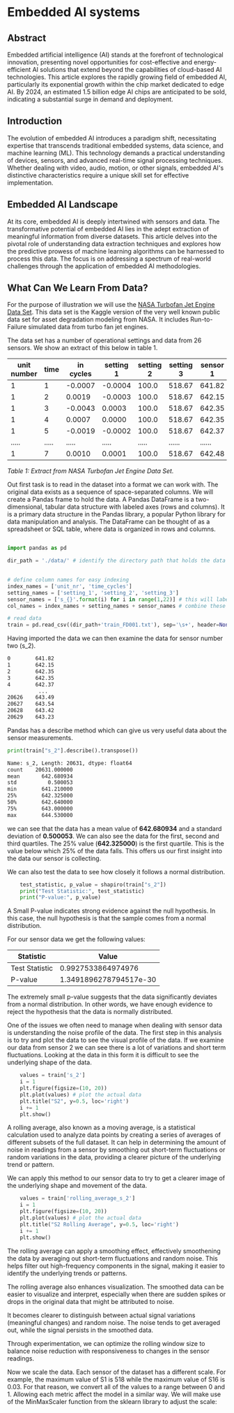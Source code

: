 # Embedded AI systems

## Abstract

Embedded artificial intelligence (AI) stands at the forefront of technological innovation, presenting novel opportunities for cost-effective and energy-efficient AI solutions that extend beyond the capabilities of cloud-based AI technologies. This article explores the rapidly growing field of embedded AI, particularly its exponential growth within the chip market dedicated to edge AI. By 2024, an estimated 1.5 billion edge AI chips are anticipated to be sold, indicating a substantial surge in demand and deployment.

## Introduction

The evolution of embedded AI introduces a paradigm shift, necessitating expertise that transcends traditional embedded systems, data science, and machine learning (ML). This technology demands a practical understanding of devices, sensors, and advanced real-time signal processing techniques. Whether dealing with video, audio, motion, or other signals, embedded AI's distinctive characteristics require a unique skill set for effective implementation.

## Embedded AI Landscape

At its core, embedded AI is deeply intertwined with sensors and data. The transformative potential of embedded AI lies in the adept extraction of meaningful information from diverse datasets. This article delves into the pivotal role of understanding data extraction techniques and explores how the predictive prowess of machine learning algorithms can be harnessed to process this data. The focus is on addressing a spectrum of real-world challenges through the application of embedded AI methodologies.


## What Can We Learn From Data?

For the purpose of illustration we will use the [NASA Turbofan Jet Engine Data Set](https://www.kaggle.com/datasets/behrad3d/nasa-cmaps). This data set is the Kaggle version of the very well known public data set for asset degradation modeling from NASA. It includes Run-to-Failure simulated data from turbo fan jet engines.

The data set has a number of operational settings and data from 26 sensors. We show an extract of this below in table 1. 

| unit number | time | in cycles | setting 1 | setting 2 | setting 3 | sensor 1 |  sensor 2 | .... | sensor 26 |
| ----- | ----- | ----- | ----- | ----- | ----- | ----- |  ----- | ----- | ----- |
| 1| 1| -0.0007| -0.0004| 100.0| 518.67| 641.82| 1589.70| | 23.4190| | 
| 1| 2| 0.0019| -0.0003| 100.0| 518.67| 642.15| 1591.82| | 23.4236| | 
| 1| 3| -0.0043| 0.0003| 100.0| 518.67| 642.35| 1587.99| | 23.3442| | 
| 1| 4| 0.0007| 0.0000| 100.0| 518.67| 642.35| 1582.79| | 23.3739| | 
| 1| 5| -0.0019| -0.0002| 100.0| 518.67| 642.37| 1582.85| | 23.4044| | 
| .....| .....| .....| .....| .....| ......| ......| ......| .....| 
| 1| 7| 0.0010| 0.0001| 100.0| 518.67| 642.48| 1592.32| | 23.3774| 

*Table 1: Extract from NASA Turbofan Jet Engine Data Set.*



Out first task is to read in the dataset into a format we can work with. The original data exists as a sequence of space-separated columns. We will create a Pandas frame to hold the data. A Pandas DataFrame is a two-dimensional, tabular data structure with labeled axes (rows and columns). It is a primary data structure in the Pandas library, a popular Python library for data manipulation and analysis. The DataFrame can be thought of as a spreadsheet or SQL table, where data is organized in rows and columns.

```python

import pandas as pd

dir_path = './data/' # identify the directory path that holds the data

                 
# define column names for easy indexing
index_names = ['unit_nr', 'time_cycles']
setting_names = ['setting_1', 'setting_2', 'setting_3']
sensor_names = ['s_{}'.format(i) for i in range(1,22)] # this will label the sensor data as s_1, s_2 etc
col_names = index_names + setting_names + sensor_names # combine these into a single reference for the column names

# read data
train = pd.read_csv((dir_path+'train_FD001.txt'), sep='\s+', header=None, names=col_names)

```

Having imported the data we can then examine the data for sensor number two (s_2).

```txt
0        641.82
1        642.15
2        642.35
3        642.35
4        642.37
          ...  
20626    643.49
20627    643.54
20628    643.42
20629    643.23
```

Pandas has a describe method which can give us very useful data about the sensor measurements.

```python
print(train["s_2"].describe().transpose())
```

```txt
Name: s_2, Length: 20631, dtype: float64
count    20631.000000
mean       642.680934
std          0.500053
min        641.210000
25%        642.325000
50%        642.640000
75%        643.000000
max        644.530000
```

we can see that the data has a mean value of __642.680934__ and a standard deviation of __0.500053__. We can also see the data for the first, second and third quartiles. The 25% value (__642.325000__) is the first quartile. This is the value below which 25% of the data falls. This offers us our first insight into the data our sensor is collecting.

We can also test the data to see how closely it follows a normal distribution. 

```python
    test_statistic, p_value = shapiro(train["s_2"]) 
    print("Test Statistic:", test_statistic)
    print("P-value:", p_value) 
```


A Small P-value indicates strong evidence against the null hypothesis. In this case, the null hypothesis is that the sample comes from a normal distribution. 

For our sensor data we get the following values:

| Statistic | Value |
| ----- | ----- |
| Test Statistic | 0.9927533864974976 |
| P-value | 1.3491896278794517e-30 |

The extremely small p-value suggests that the data significantly deviates from a normal distribution. In other words, we have enough evidence to reject the hypothesis that the data is normally distributed.

One of the issues we often need to manage when dealing with sensor data is understanding the noise profile of the data. The first step in this analysis is to try and plot the data to see the visual profile of the data.
If we examine our data from sensor 2 we can see there is a lot of variations and short term fluctuations. Looking at the data in this form it is difficult to see the underlying shape of the data.

```python
    values = train['s_2'] 
    i = 1
    plt.figure(figsize=(10, 20))
    plt.plot(values) # plot the actual data
    plt.title("S2", y=0.5, loc='right')
    i += 1
    plt.show()
```

A rolling average, also known as a moving average, is a statistical calculation used to analyze data points by creating a series of averages of different subsets of the full dataset. It can help in determining the amount of noise in readings from a sensor by smoothing out short-term fluctuations or random variations in the data, providing a clearer picture of the underlying trend or pattern.

We can apply this method to our sensor data to try to get a clearer image of the underlying shape and movement of the data.

```python
    values = train['rolling_average_s_2'] 
    i = 1
    plt.figure(figsize=(10, 20))
    plt.plot(values) # plot the actual data
    plt.title("S2 Rolling Average", y=0.5, loc='right')
    i += 1
    plt.show()
```

The rolling average can apply a smoothing effect, effectively smoothening the data by averaging out short-term fluctuations and random noise. This helps filter out high-frequency components in the signal, making it easier to identify the underlying trends or patterns.

The rolling average also enhances visualization. The smoothed data can be easier to visualize and interpret, especially when there are sudden spikes or drops in the original data that might be attributed to noise.

It becomes clearer to distinguish between actual signal variations (meaningful changes) and random noise. The noise tends to get averaged out, while the signal persists in the smoothed data.

Through experimentation, we can optimize the rolling window size to balance noise reduction with responsiveness to changes in the sensor readings.

 Now we scale the data. Each sensor of the dataset has a different scale. For
example, the maximum value of S1 is 518 while the maximum value of S16 is
0.03. For that reason, we convert all of the values to a range between 0 and 1.
Allowing each metric affect the model in a similar way. We will make use of the
MinMaxScaler function from the sklearn library to adjust the scale:
